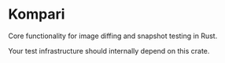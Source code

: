 # Kompari

Core functionality for image diffing and snapshot testing in Rust.

Your test infrastructure should internally depend on this crate.

